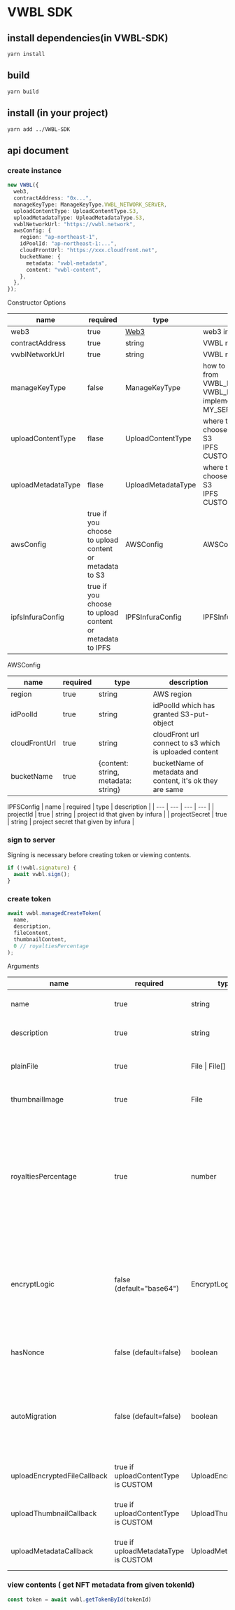 # VWBL SDK

## install dependencies(in VWBL-SDK)
`yarn install`

## build

`yarn build`

## install (in your project)

`yarn add ../VWBL-SDK`
<!-- 
npmリポジトリに公開したら以下に変更
`yarn add vwbl-sdk`
 -->

## api document
### create instance
```typescript
new VWBL({
  web3,
  contractAddress: "0x...",
  manageKeyType: ManageKeyType.VWBL_NETWORK_SERVER,
  uploadContentType: UploadContentType.S3,
  uploadMetadataType: UploadMetadataType.S3,
  vwblNetworkUrl: "https://vwbl.network",
  awsConfig: {
    region: "ap-northeast-1",
    idPoolId: "ap-northeast-1:...",
    cloudFrontUrl: "https://xxx.cloudfront.net",
    bucketName: {
      metadata: "vwbl-metadata",
      content: "vwbl-content",
    },
  },
});
```

Constructor Options

| name | required |  type | description |
| --- | --- | --- | --- |
| web3 | true | [Web3](https://www.npmjs.com/package/web3) | web3 instance |
| contractAddress | true | string |VWBL nft's contract address|
| vwblNetworkUrl | true | string | VWBL network's url |
| manageKeyType | false | ManageKeyType | how to manage key, you can choose from <br> VWBL_NETWORK_SERVER <br> VWBL_NETWORK_CONSORTIUM(not implemented yet)<br> MY_SERVER(not implemented yet). |
| uploadContentType | flase | UploadContentType | where to upload content, you can choose from <br> S3 <br> IPFS <br> CUSTOM|
| uploadMetadataType | flase | UploadMetadataType | where to upload content, you can choose from <br> S3 <br> IPFS <br> CUSTOM|
| awsConfig | true if you choose to upload content or metadata to S3 | AWSConfig | AWSConfig *1 |
| ipfsInfuraConfig | true if you choose to upload content or metadata to IPFS | IPFSInfuraConfig | IPFSInfuraCofig *2 | 

AWSConfig

| name | required | type | description |
| --- | --- | --- | --- |
| region | true | string | AWS region |
| idPoolId | true | string | idPoolId which has granted S3-put-object |
| cloudFrontUrl | true | string | cloudFront url connect to s3 which is uploaded content |
| bucketName | true | {content: string, metadata: string} | bucketName of metadata and content, it's ok they are same |

IPFSConfig
| name | required | type | description |
| --- | --- | --- | --- |
| projectId | true | string | project id that given by infura |
| projectSecret | true | string | project secret that given by infura |

### sign to server
Signing is necessary before creating token or viewing contents.
```typescript
if (!vwbl.signature) {
  await vwbl.sign();
}
```

### create token
```typescript
await vwbl.managedCreateToken(
  name,
  description,
  fileContent,
  thumbnailContent,
  0 // royaltiesPercentage
);
```

Arguments

| name | required | type | description |
| --- | --- | --- | --- |
| name | true | string | [ERC721](https://eips.ethereum.org/EIPS/eip-721) metadata name |
| description | true | string | [ERC721](https://eips.ethereum.org/EIPS/eip-721) metadata description |
| plainFile | true | File \| File[] | The data that only NFT owner can view |
| thumbnailImage | true | File | [ERC721](https://eips.ethereum.org/EIPS/eip-721) metadata image |
| royaltiesPercentage | true | number | If the marketplace supports EIP2981, this percentage of the sale price will be paid to the NFT creator every time the NFT is sold or re-sold |
| encryptLogic | false (default="base64") | EncryptLogic |  "base64" or "binary". Selection criteria: "base64" -> sutable for small data. "binary" -> sutable for large data. |
| hasNonce | false (default=false) | boolean |whether to contain account's nonce in signature |
| autoMigration | false (default=false) | boolean | whether to deligate to destribute key fragments of a split key when new one was created |
| uploadEncryptedFileCallback | true if uploadContentType is CUSTOM | UploadEncryptedFile |  you can custom upload function |
| uploadThumbnailCallback | true if uploadContentType is CUSTOM | UploadThumbnail | you can custom upload function |
| uploadMetadataCallback| true if uploadMetadataType is CUSTOM | UploadMetadata | you can custom upload function |

### view contents ( get NFT metadata from given tokenId)
```typescript
const token = await vwbl.getTokenById(tokenId)
```
